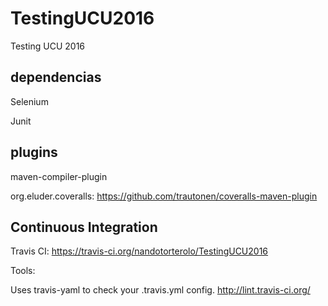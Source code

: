 # TestingUCU2016
Testing UCU 2016


## dependencias


Selenium

Junit

## plugins

maven-compiler-plugin

org.eluder.coveralls: https://github.com/trautonen/coveralls-maven-plugin

## Continuous Integration

Travis CI:  https://travis-ci.org/nandotorterolo/TestingUCU2016


Tools: 

Uses travis-yaml to check your .travis.yml config.
http://lint.travis-ci.org/